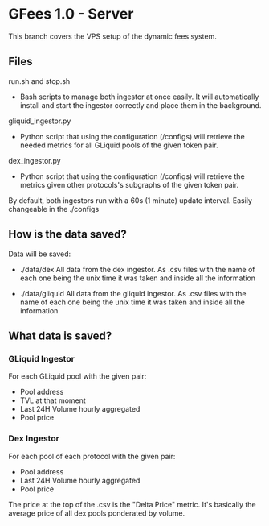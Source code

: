 # GFees 1.0 - Server
This branch covers the VPS setup of the dynamic fees system.


## Files

run.sh and stop.sh
- Bash scripts to manage both ingestor at once easily. It will automatically install and start the ingestor correctly and place them in the background.

gliquid_ingestor.py
- Python script that using the configuration (/configs) will retrieve the needed metrics for all GLiquid pools of the given token pair.

dex_ingestor.py
- Python script that using the configuration (/configs) will retrieve the metrics given other protocols's subgraphs of the given token pair.

By default, both ingestors run with a 60s (1 minute) update interval. Easily changeable in the ./configs

## How is the data saved?
Data will be saved:

- ./data/dex 
All data from the dex ingestor. As .csv files with the name of each one being the unix time it was taken and inside all the information

- ./data/gliquid
All data from the gliquid ingestor. As .csv files with the name of each one being the unix time it was taken and inside all the information

## What data is saved?

### GLiquid Ingestor

For each GLiquid pool with the given pair:
- Pool address
- TVL at that moment
- Last 24H Volume hourly aggregated
- Pool price

### Dex Ingestor

For each pool of each protocol with the given pair:
- Pool address
- Last 24H Volume hourly aggregated
- Pool price

The price at the top of the .csv is the "Delta Price" metric.
It's basically the average price of all dex pools ponderated by volume.
